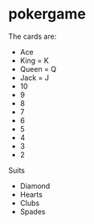 # pokergame

The cards are:

* Ace
* King = K
* Queen = Q
* Jack = J
* 10
* 9
* 8
* 7
* 6
* 5
* 4
* 3
* 2

Suits
* Diamond
* Hearts
* Clubs
* Spades
